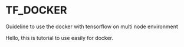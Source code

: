 # TF_DOCKER
Guideline to use the docker with tensorflow on multi node environment

Hello, this is tutorial to use easily for docker.



